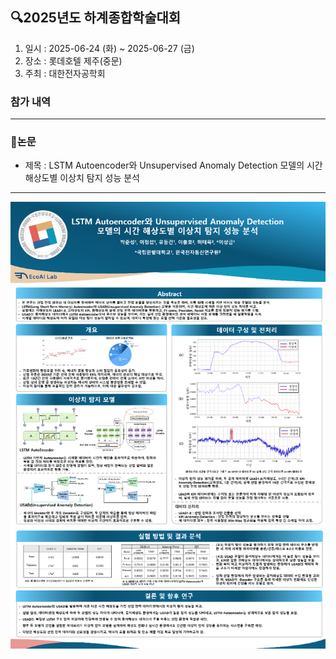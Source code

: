 ## 🔍2025년도 하계종합학술대회

1. 일시 : 2025-06-24 (화) ~ 2025-06-27 (금)
2. 장소 : 롯데호텔 제주(중문)
3. 주최 : 대한전자공학회

### 참가 내역
---
### 📌논문
  - 제목 : LSTM Autoencoder와 Unsupervised Anomaly Detection 모델의 시간 해상도별 이상치 탐지 성능 분석

--- 

[![포스터 썸네일](./image/포스터.png)](./image/%5B최종%5D%5B포스터%5DLSTM%20Autoencoder와%20Unsupervised%20Anomaly%20Detection%20모델의%20시간%20해상도별%20이상치%20탐지%20성능%20분석.pdf)
